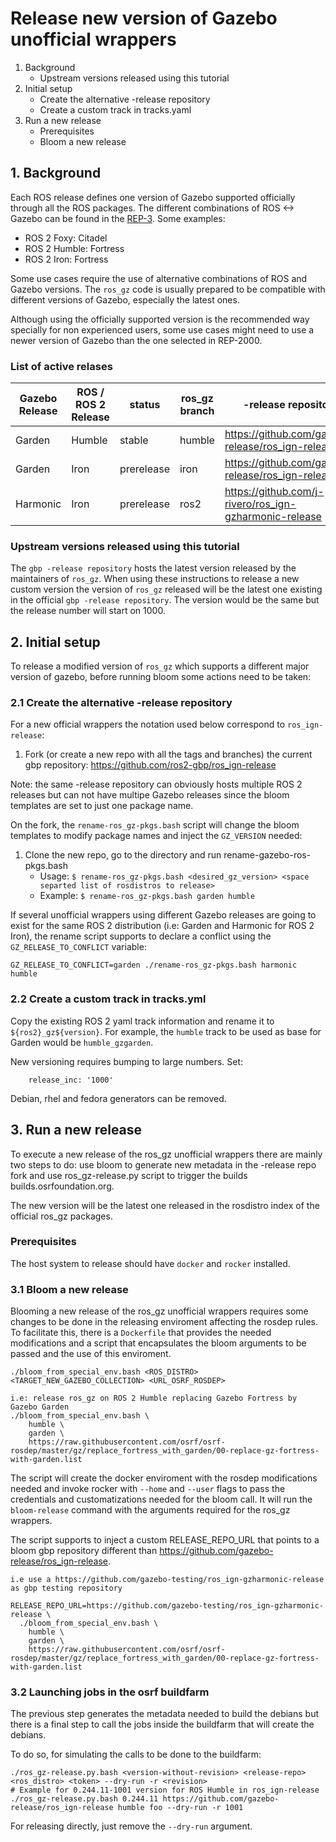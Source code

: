 # Release new version of Gazebo unofficial wrappers

1. Background
   * Upstream versions released using this tutorial
2. Initial setup
   * Create the alternative -release repository
   * Create a custom track in tracks.yaml
3. Run a new release
   * Prerequisites
   * Bloom a new release

## 1. Background

Each ROS release defines one version of Gazebo supported officially through
all the ROS packages. The different combinations of ROS <-> Gazebo can be
found in the [REP-3](http://www.ros.org/reps/rep-2000.html). Some examples:

 * ROS 2 Foxy: Citadel
 * ROS 2 Humble: Fortress
 * ROS 2 Iron: Fortress

Some use cases require the use of alternative combinations of ROS and Gazebo
versions. The `ros_gz` code is usually prepared to be compatible with
different versions of Gazebo, especially the latest ones.

Although using the officially supported version is the recommended way
specially for non experienced users, some use cases might need to use a
newer version of Gazebo than the one selected in REP-2000.

### List of active relases

| Gazebo Release | ROS / ROS 2 Release | status     | ros_gz branch | -release repository |
| ---------------|---------------------|------------|---------------|---------------------|
| Garden         | Humble              | stable     | humble        | https://github.com/gazebo-release/ros_ign-release |
| Garden         | Iron                | prerelease | iron          | https://github.com/gazebo-release/ros_ign-release |
| Harmonic       | Iron                | prerelease | ros2          | https://github.com/j-rivero/ros_ign-gzharmonic-release |

### Upstream versions released using this tutorial

The `gbp -release repository` hosts the latest version released by the
maintainers of `ros_gz`. When using these instructions to release a new custom
version the version of `ros_gz` released will be the latest one existing in the
official `gbp -release repository`. The version would be the same but the
release number will start on 1000.

## 2. Initial setup

To release a modified version of `ros_gz` which supports a different major
version of gazebo, before running bloom some actions need to be taken:

### 2.1 Create the alternative -release repository

For a new official wrappers the notation used below correspond to `ros_ign-release`:

 1. Fork (or create a new repo with all the tags and branches) the current gbp repository:
    https://github.com/ros2-gbp/ros_ign-release

Note: the same -release repository can obviously hosts multiple ROS 2 releases but
can not have multipe Gazebo releases since the bloom templates are set to just one
package name.

On the fork, the `rename-ros_gz-pkgs.bash` script will change the bloom templates to modify package names and inject the `GZ_VERSION` needed:

 1. Clone the new repo, go to the directory and run rename-gazebo-ros-pkgs.bash
    - Usage: `$ rename-ros_gz-pkgs.bash <desired_gz_version> <space separted list of rosdistros to release>`
    - Example: `$ rename-ros_gz-pkgs.bash garden humble`

If several unofficial wrappers using different Gazebo releases are going to exist for the same ROS 2 distribution (i.e: Garden and Harmonic for ROS 2 Iron), the rename script supports to declare a conflict using the `GZ_RELEASE_TO_CONFLICT` variable:

```
GZ_RELEASE_TO_CONFLICT=garden ./rename-ros_gz-pkgs.bash harmonic humble
```

### 2.2 Create a custom track in tracks.yml

Copy the existing ROS 2 yaml track information and rename it to `${ros2}_gz${version}`.
For example, the `humble` track to be used as base for Garden would be `humble_gzgarden`.

New versioning requires bumping to large numbers. Set:

```
    release_inc: '1000'
```

Debian, rhel and fedora generators can be removed.

## 3. Run a new release

To execute a new release of the ros_gz unofficial wrappers there are mainly two
steps to do: use bloom to generate new metadata in the -release repo fork and
use ros_gz-release.py script to trigger the builds builds.osrfoundation.org.

The new version will be the latest one released in the rosdistro index of the
official ros_gz packages.

### Prerequisites

The host system to release should have `docker` and `rocker` installed.

### 3.1 Bloom a new release

Blooming a new release of the ros_gz unofficial wrappers requires some changes
to be done in the releasing enviroment affecting the rosdep rules. To facilitate
this, there is a `Dockerfile` that provides the needed modifications and a script
that encapsulates the bloom arguments to be passed and the use of this enviroment.

```
./bloom_from_special_env.bash <ROS_DISTRO> <TARGET_NEW_GAZEBO_COLLECTION> <URL_OSRF_ROSDEP>

i.e: release ros_gz on ROS 2 Humble replacing Gazebo Fortress by Gazebo Garden
./bloom_from_special_env.bash \
    humble \
    garden \
    https://raw.githubusercontent.com/osrf/osrf-rosdep/master/gz/replace_fortress_with_garden/00-replace-gz-fortress-with-garden.list
```

The script will create the docker enviroment with the rosdep modifications needed
and invoke rocker with `--home` and `--user` flags to pass the credentials and
customatizations needed for the bloom call. It will run the `bloom-release` command
with the arguments required for the ros_gz wrappers.

The script supports to inject a custom RELEASE_REPO_URL that points to a bloom gbp
repository different than https://github.com/gazebo-release/ros_ign-release.

```
i.e use a https://github.com/gazebo-testing/ros_ign-gzharmonic-release as gbp testing repository

RELEASE_REPO_URL=https://github.com/gazebo-testing/ros_ign-gzharmonic-release \
  ./bloom_from_special_env.bash \
    humble \
    garden \
    https://raw.githubusercontent.com/osrf/osrf-rosdep/master/gz/replace_fortress_with_garden/00-replace-gz-fortress-with-garden.list
```

### 3.2 Launching jobs in the osrf buildfarm

The previous step generates the metadata needed to build the debians but there is
a final step to call the jobs inside the buildfarm that will create the debians.

To do so, for simulating the calls to be done to the buildfarm:

```
./ros_gz-release.py.bash <version-without-revision> <release-repo> <ros_distro> <token> --dry-run -r <revision>
# Example for 0.244.11-1001 version for ROS Humble in ros_ign-release
./ros_gz-release.py.bash 0.244.11 https://github.com/gazebo-release/ros_ign-release humble foo --dry-run -r 1001
```

For releasing directly, just remove the `--dry-run` argument.
